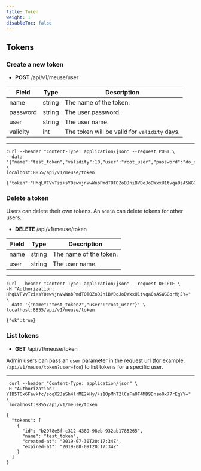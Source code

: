 ```yaml
---
title: Token
weight: 1
disableToc: false
---
```


## Tokens

### Create a new token

- **POST** /api/v1/meuse/user

| Field | Type | Description |
| ------ | ----------- | ----------- |
| name    | string | The name of the token. |
| password | string | The user password. |
| user    | string | The user name. |
| validity | int | The token will be valid for `validity` days. |

---

```
curl --header "Content-Type: application/json" --request POST \
--data '{"name":"test_token","validity":10,"user":"root_user","password":"do_not_use_this_password"}' \
localhost:8855/api/v1/meuse/token

{"token":"HhqLVFVvTzi+sY0ewvjnVwWnbPmdTOTOZoDJniBVDoJoDWxxU1tvqa0sASWGGorMjJY="}
```

### Delete a token

Users can delete their own tokens. An `admin` can delete tokens for other users.

- **DELETE** /api/v1/meuse/token

| Field | Type | Description |
| ------ | ----------- | ----------- |
| name    | string | The name of the token. |
| user    | string | The user name. |

---

```
curl --header "Content-Type: application/json" --request DELETE \
-H "Authorization: HhqLVFVvTzi+sY0ewvjnVwWnbPmdTOTOZoDJniBVDoJoDWxxU1tvqa0sASWGGorMjJY=" \
--data '{"name":"test_token2","user":"root_user"}' \
localhost:8855/api/v1/meuse/token

{"ok":true}
```

### List tokens

- **GET** /api/v1/meuse/token

Admin users can pass an `user` parameter in the request url (for example, `/api/v1/meuse/token?user=foo`) to list tokens for a specific user.

---

```
 curl --header "Content-Type: application/json" \
-H "Authorization: Y1B5TGx6Fevkfc/soqX2JsSh4lrME2kHy/+s10pMnT2lCaFaOF4MD9Dnso0x77rEgYY=" \
 localhost:8855/api/v1/meuse/token

{
  "tokens": [
    {
      "id": "b2978e5f-c312-4389-98eb-932ab1785265",
      "name": "test_token",
      "created-at": "2019-07-30T20:17:34Z",
      "expired-at": "2019-08-09T20:17:34Z"
    }
  ]
}
```
